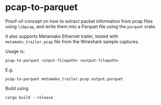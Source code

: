 # pcap-to-parquet

Proof-of-concept on how to extract packet information from pcap files using `libpcap`,
and write them into a Parquet file using the `parquet` crate.

It also supports Metamako Ethernet trailer, tested with `metamako_trailer.pcap` file
from the Wireshark sample captures.

Usage is:

```
pcap-to-parquet <input-filepath> <output-filepath>
```

E.g.
```
pcap-to-parquet metamako_trailer.pcap output.parquet
```

Build using
```
cargo build --release
```
